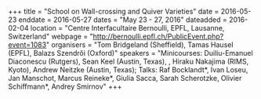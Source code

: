 +++
title = "School on Wall-crossing and Quiver Varieties"
date = 2016-05-23
enddate = 2016-05-27
dates = "May 23 - 27, 2016"
dateadded = 2016-02-04
location = "Centre Interfacultaire Bernoulli, EPFL, Lausanne, Switzerland"
webpage = "http://bernoulli.epfl.ch/PublicEvent.php?event=1083"
organisers = "Tom Bridgeland (Sheffield), Tamas Hausel (EPFL), Balazs Szendrői (Oxford)"
speakers = "Minicourses: Duiliu-Emanuel Diaconescu (Rutgers), Sean Keel (Austin, Texas), , Hiraku Nakajima (RIMS, Kyoto), Andrew Neitzke (Austin, Texas); Talks: Raf Bocklandt*, Ivan Loseu, Jan Manschot, Marcus Reineke*, Giulia Sacca, Sarah Scherotzke, Olivier Schiffmann*, Andrey Smirnov"
+++
